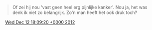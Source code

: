 > Of zei hij nou 'vast geen heel erg pijnlijke kanker'\. Nou ja, het was denk ik  niet zo belangrijk\. Zo'n man heeft het ook druk toch?

<img src="../../media/tweet.ico" width="12" /> [Wed Dec 12 18:09:20 +0000 2012](https://twitter.com/DromerDenker/status/278924513289322496)
